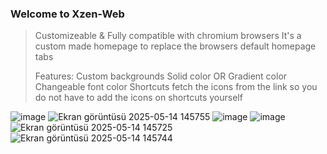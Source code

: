 ### Welcome to Xzen-Web

> Customizeable & Fully compatible with chromium browsers
> It's a custom made homepage to replace the browsers default homepage tabs
>
> Features:
> Custom backgrounds
> Solid color OR Gradient color
> Changeable font color
> Shortcuts fetch the icons from the link so you do not have to add the icons on shortcuts yourself
>
![image](https://github.com/user-attachments/assets/235e2de1-fe67-4e6f-a725-0c30e6bd7c8d)
![Ekran görüntüsü 2025-05-14 145755](https://github.com/user-attachments/assets/03c43d86-9468-48e0-9b53-cf309d1cbb37)
![image](https://github.com/user-attachments/assets/edab694a-9787-48bd-a941-5afc498865c2)
![image](https://github.com/user-attachments/assets/dd32c48c-5459-4dab-ba71-ebec309d5b60)
![Ekran görüntüsü 2025-05-14 145725](https://github.com/user-attachments/assets/a6183006-d426-423a-881a-45fde3eca9d3)
![Ekran görüntüsü 2025-05-14 145744](https://github.com/user-attachments/assets/bfd18003-8df7-4aae-a208-1ff6b9a25cb7)
